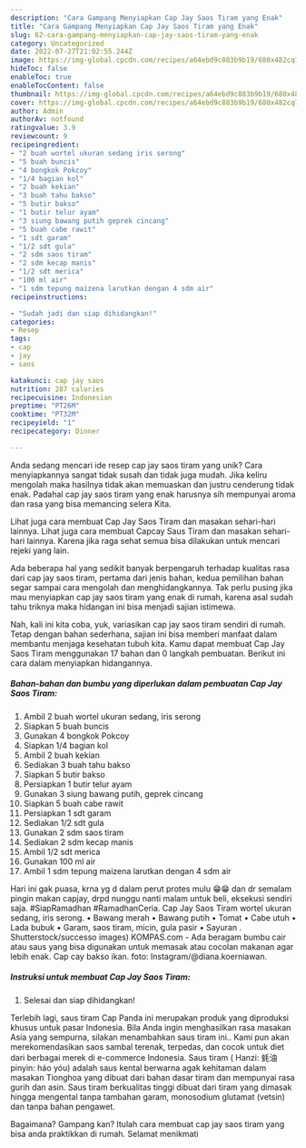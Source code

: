 ```yaml
---
description: "Cara Gampang Menyiapkan Cap Jay Saos Tiram yang Enak"
title: "Cara Gampang Menyiapkan Cap Jay Saos Tiram yang Enak"
slug: 62-cara-gampang-menyiapkan-cap-jay-saos-tiram-yang-enak
category: Uncategorized
date: 2022-07-27T21:02:55.244Z
image: https://img-global.cpcdn.com/recipes/a64ebd9c883b9b19/680x482cq70/cap-jay-saos-tiram-foto-resep-utama.jpg
hideToc: false
enableToc: true
enableTocContent: false
thumbnail: https://img-global.cpcdn.com/recipes/a64ebd9c883b9b19/680x482cq70/cap-jay-saos-tiram-foto-resep-utama.jpg
cover: https://img-global.cpcdn.com/recipes/a64ebd9c883b9b19/680x482cq70/cap-jay-saos-tiram-foto-resep-utama.jpg
author: Admin
authorAv: notfound
ratingvalue: 3.9
reviewcount: 9
recipeingredient:
- "2 buah wortel ukuran sedang iris serong"
- "5 buah buncis"
- "4 bongkok Pokcoy"
- "1/4 bagian kol"
- "2 buah kekian"
- "3 buah tahu bakso"
- "5 butir bakso"
- "1 butir telur ayam"
- "3 siung bawang putih geprek cincang"
- "5 buah cabe rawit"
- "1 sdt garam"
- "1/2 sdt gula"
- "2 sdm saos tiram"
- "2 sdm kecap manis"
- "1/2 sdt merica"
- "100 ml air"
- "1 sdm tepung maizena larutkan dengan 4 sdm air"
recipeinstructions:

- "Sudah jadi dan siap dihidangkan!"
categories:
- Resep
tags:
- cap
- jay
- saos

katakunci: cap jay saos 
nutrition: 287 calories
recipecuisine: Indonesian
preptime: "PT26M"
cooktime: "PT32M"
recipeyield: "1"
recipecategory: Dinner

---
```





Anda sedang mencari ide resep cap jay saos tiram yang unik? Cara menyiapkannya sangat tidak susah dan tidak juga mudah. Jika keliru mengolah maka hasilnya tidak akan memuaskan dan justru cenderung tidak enak. Padahal cap jay saos tiram yang enak harusnya sih mempunyai aroma dan rasa yang bisa memancing selera Kita.





Lihat juga cara membuat Cap Jay Saos Tiram dan masakan sehari-hari lainnya. Lihat juga cara membuat Capcay Saus Tiram dan masakan sehari-hari lainnya. Karena jika raga sehat semua bisa dilakukan untuk mencari rejeki yang lain.

Ada beberapa hal yang sedikit banyak berpengaruh terhadap kualitas rasa dari cap jay saos tiram, pertama dari jenis bahan, kedua pemilihan bahan segar sampai cara mengolah dan menghidangkannya. Tak perlu pusing jika mau menyiapkan cap jay saos tiram yang enak di rumah, karena asal sudah tahu triknya maka hidangan ini bisa menjadi sajian istimewa.






Nah, kali ini kita coba, yuk, variasikan cap jay saos tiram sendiri di rumah. Tetap dengan bahan sederhana, sajian ini bisa memberi manfaat dalam membantu menjaga kesehatan tubuh kita. Kamu dapat membuat Cap Jay Saos Tiram menggunakan 17 bahan dan 0 langkah pembuatan. Berikut ini cara dalam menyiapkan hidangannya.

<!--inarticleads1-->

##### Bahan-bahan dan bumbu yang diperlukan dalam pembuatan Cap Jay Saos Tiram:

1. Ambil 2 buah wortel ukuran sedang, iris serong
1. Siapkan 5 buah buncis
1. Gunakan 4 bongkok Pokcoy
1. Siapkan 1/4 bagian kol
1. Ambil 2 buah kekian
1. Sediakan 3 buah tahu bakso
1. Siapkan 5 butir bakso
1. Persiapkan 1 butir telur ayam
1. Gunakan 3 siung bawang putih, geprek cincang
1. Siapkan 5 buah cabe rawit
1. Persiapkan 1 sdt garam
1. Sediakan 1/2 sdt gula
1. Gunakan 2 sdm saos tiram
1. Sediakan 2 sdm kecap manis
1. Ambil 1/2 sdt merica
1. Gunakan 100 ml air
1. Ambil 1 sdm tepung maizena larutkan dengan 4 sdm air


Hari ini gak puasa, krna yg d dalam perut protes mulu 😁😁 dan dr semalam pingin makan capjay, drpd nunggu nanti malam untuk beli, eksekusi sendiri saja. #SiapRamadhan #RamadhanCeria. Cap Jay Saos Tiram wortel ukuran sedang, iris serong. • Bawang merah • Bawang putih • Tomat • Cabe utuh • Lada bubuk • Garam, saos tiram, micin, gula pasir • Sayuran . Shutterstock/successo images) KOMPAS.com - Ada beragam bumbu cair atau saus yang bisa digunakan untuk memasak atau cocolan makanan agar lebih enak. Cap cay bakso ikan. foto: Instagram/@diana.koerniawan. 

<!--inarticleads2-->

##### Instruksi untuk membuat Cap Jay Saos Tiram:


1. Selesai dan siap dihidangkan!

Terlebih lagi, saus tiram Cap Panda ini merupakan produk yang diproduksi khusus untuk pasar Indonesia. Bila Anda ingin menghasilkan rasa masakan Asia yang sempurna, silakan menambahkan saus tiram ini.. Kami pun akan merekomendasikan saos sambal terenak, terpedas, dan cocok untuk diet dari berbagai merek di e-commerce Indonesia. Saus tiram ( Hanzi: 蚝油 pinyin: háo yóu) adalah saus kental berwarna agak kehitaman dalam masakan Tionghoa yang dibuat dari bahan dasar tiram dan mempunyai rasa gurih dan asin. Saus tiram berkualitas tinggi dibuat dari tiram yang dimasak hingga mengental tanpa tambahan garam, monosodium glutamat (vetsin) dan tanpa bahan pengawet. 

Bagaimana? Gampang kan? Itulah cara membuat cap jay saos tiram yang bisa anda praktikkan di rumah. Selamat menikmati
